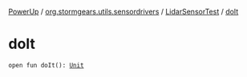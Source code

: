 [PowerUp](../../index.md) / [org.stormgears.utils.sensordrivers](../index.md) / [LidarSensorTest](index.md) / [doIt](./do-it.md)

# doIt

`open fun doIt(): `[`Unit`](https://kotlinlang.org/api/latest/jvm/stdlib/kotlin/-unit/index.html)